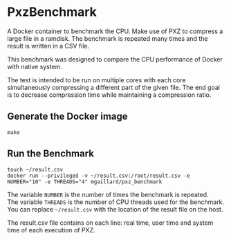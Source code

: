 ﻿# PxzBenchmark
A Docker container to benchmark the CPU. Make use of PXZ to compress a large file in a ramdisk. The benchmark is repeated many times and the result is written in a CSV file.

This benchmark was designed to compare the CPU performance of Docker with native system.

The test is intended to be run on multiple cores with each core simultaneously compressing a different part of the given file. The end goal is to decrease compression time while maintaining a compression ratio.

Generate the Docker image
-------------------------
	make

Run the Benchmark
----------------
	touch ~/result.csv
	docker run --privileged -v ~/result.csv:/root/result.csv -e NUMBER="10" -e THREADS="4" mgaillard/pxz_benchmark

The variable `NUMBER` is the number of times the benchmark is repeated.  
The variable `THREADS` is the number of CPU threads used for the benchmark.
You can replace `~/result.csv` with the location of the result file on the host.  

The result.csv file contains on each line: real time, user time and system time of each execution of PXZ.

